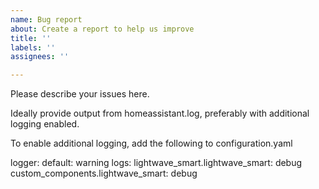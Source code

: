 ```yaml
---
name: Bug report
about: Create a report to help us improve
title: ''
labels: ''
assignees: ''

---
```


Please describe your issues here.

Ideally provide output from homeassistant.log, preferably with additional logging enabled.

To enable additional logging, add the following to configuration.yaml

logger:
  default: warning
  logs:
    lightwave_smart.lightwave_smart: debug
    custom_components.lightwave_smart: debug
